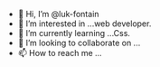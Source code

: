 - 👋 Hi, I’m @luk-fontain
- 👀 I’m interested in ...web developer.
- 🌱 I’m currently learning ...Css.
- 💞️ I’m looking to collaborate on ...
- 📫 How to reach me ...

<!---
luk-fontain/luk-fontain is a ✨ special ✨ repository because its `README.md` (this file) appears on your GitHub profile.
You can click the Preview link to take a look at your changes.
--->
